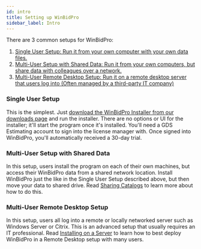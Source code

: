 ```yaml
---
id: intro
title: Setting up WinBidPro
sidebar_label: Intro
---
```


There are 3 common setups for WinBidPro:

1. [Single User Setup: Run it from your own computer with your own data files.](#single-user-setup)
2. [Multi-User Setup with Shared Data: Run it from your own computers, but share data with colleagues over a network.](#multi-user-setup-with-shared-data)
3. [Multi-User Remote Desktop Setup: Run it on a remote desktop server that users log into (Often managed by a third-party IT company)](/docs/setup/installing-on-a-server)

### Single User Setup

This is the simplest. Just [download the WinBidPro Installer from our downloads page](https://gdsestimating.com/downloads) and run the installer. There are no options or UI for the installer; it'll start the program once it's installed. You'll need a GDS Estimating account to sign into the license manager with. Once signed into WinBidPro, you'll automatically received a 30-day trial.

### Multi-User Setup with Shared Data

In this setup, users install the program on each of their own machines, but access their WinBidPro data from a shared network location. Install WinBidPro just the like in the Single User Setup described above, but then move your data to shared drive. Read [Sharing Catalogs](/docs/setup/sharing-catalogs) to learn more about how to do this.

### Multi-User Remote Desktop Setup

In this setup, users all log into a remote or locally networked server such as Windows Server or Citrix. This is an advanced setup that usually requires an IT professional. Read [Installing on a Server](/docs/setup/installing-on-a-server) to learn how to best deploy WinBidPro in a Remote Desktop setup with many users.